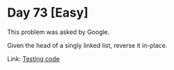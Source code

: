 # Day 73 \[Easy\]

This problem was asked by Google.

Given the head of a singly linked list, reverse it in-place.

Link: [Testing code](../../../../test/scala/dcp/day073)
